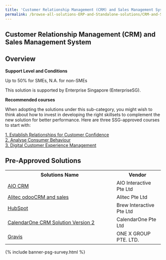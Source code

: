 ```yaml
---
title: 'Customer Relationship Management (CRM) and Sales Management System'
permalink: /browse-all-solutions-ERP-and-Standalone-solutions/CRM-and-Sales-Mgmt-System
---
```


## Customer Relationship Management (CRM) and Sales Management System
## Overview

**Support Level and Conditions**

Up to 50% for SMEs, N.A. for non-SMEs

This solution is supported by Enterprise Singapore (EnterpriseSG).

**Recommended courses**

When adopting the solutions under this sub-category, you might wish to think about how to invest in developing the right skillsets to complement the new solution for better performance. Here are three SSG-approved courses to start with:

<a href='https://sfec.enterprisejobskills.gov.sg/Course_Internet/CourseDetail.aspx?CoursesReferenceNumber=TGS-2019504205'  target='_blank' rel='noopener'>1. Establish Relationships for Customer Confidence</a><br>
<a href='https://sfec.enterprisejobskills.gov.sg/Course_Internet/CourseDetail.aspx?CoursesReferenceNumber=TGS-2013500384'  target='_blank' rel='noopener'>2. Analyse Consumer Behaviour</a><br>
<a href='https://sfec.enterprisejobskills.gov.sg/Course_Internet/CourseDetail.aspx?CoursesReferenceNumber=TGS-2020505494'  target='_blank' rel='noopener'>3. Digital Customer Experience Management</a><br>

## Pre-Approved Solutions

<table>
<tr>
<th style='width: auto;'><b>Solutions Name</b></th>
<th style='width: 30%;'><b>Vendor</b></th>
</tr>
<tr>
<td><a href='/productivity-solutions-grant/solutionrepo/solution153' target='_blank'>AIO CRM</a><br></td>
<td>AIO Interactive Pte Ltd</td>
</tr>
<tr>
<td><a href='/productivity-solutions-grant/solutionrepo/solution166' target='_blank'>Alitec odooCRM and sales</a><br></td>
<td>Alitec Pte Ltd</td>
</tr>
<tr>
<td><a href='/productivity-solutions-grant/solutionrepo/solution317' target='_blank'>HubSpot</a><br></td>
<td>Brew Interactive Pte Ltd</td>
</tr>
<tr>
<td><a href='/productivity-solutions-grant/solutionrepo/solution337' target='_blank'>CalendarOne CRM Solution Version 2</a><br></td>
<td>CalendarOne Pte Ltd</td>
</tr>
<tr>
<td><a href='/productivity-solutions-grant/solutionrepo/solution1080' target='_blank'>Gravis</a><br></td>
<td>ONE X GROUP PTE. LTD.</td>
</tr>
</table>

{% include banner-psg-survey.html %}
